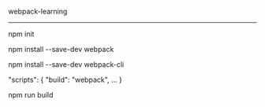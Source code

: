 webpack-learning
________________

npm init

npm install --save-dev webpack

npm install --save-dev webpack-cli

"scripts": {
    "build": "webpack",
    ...
}

npm run build